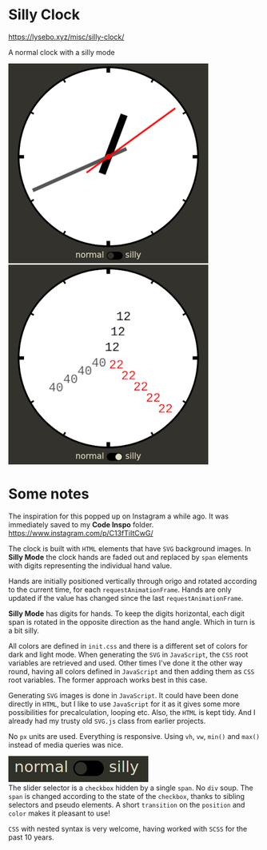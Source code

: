 # Silly Clock

https://lysebo.xyz/misc/silly-clock/

A normal clock with a silly mode

![Normal mode](img/normal.png "Normal mode")
![Silly mode](img/silly.png "Silly mode")

# Some notes

The inspiration for this popped up on Instagram a while ago. It was immediately saved to my __Code Inspo__ folder. https://www.instagram.com/p/C13fTiItCwG/

The clock is built with `HTML` elements that have `SVG` background images. In __Silly Mode__ the clock hands are faded out and replaced by `span` elements with digits representing the individual hand value.

Hands are initially positioned vertically through origo and rotated according to the current time, for each `requestAnimationFrame`. Hands are only updated if the value has changed since the last `requestAnimationFrame`.

__Silly Mode__ has digits for hands. To keep the digits horizontal, each digit span is rotated in the opposite direction as the hand angle. Which in turn is a bit silly.

All colors are defined in `init.css` and there is a different set of colors for dark and light mode. When generating the `SVG` in `JavaScript`, the `CSS` root variables are retrieved and used. Other times I've done it the other way round, having all colors defined in `JavaScript` and then adding them as `CSS` root variables. The former approach works best in this case.

Generating `SVG` images is done in `JavaScript`. It could have been done directly in `HTML`, but I like to use `JavaScript` for it as it gives some more possibilities for precalculation, looping etc. Also, the `HTML` is kept tidy. And I already had my trusty old `SVG.js` class from earlier projects.

No `px` units are used. Everything is responsive. Using `vh`, `vw`, `min()` and `max()` instead of media queries was nice.

![Slider](img/slider.gif "Slider")  
The slider selector is a `checkbox` hidden by a single `span`. No `div` soup. The `span` is changed according to the state of the `checkbox`, thanks to sibling selectors and pseudo elements. A short `transition` on the `position` and `color` makes it pleasant to use!

`CSS` with nested syntax is very welcome, having worked with `SCSS` for the past 10 years.

